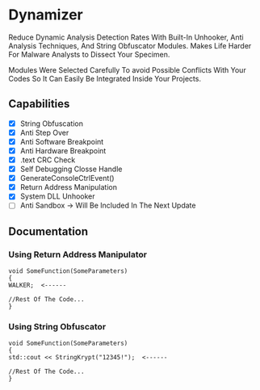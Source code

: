 # Dynamizer
Reduce Dynamic Analysis Detection Rates With Built-In Unhooker, Anti Analysis Techniques, And String Obfuscator Modules. Makes Life Harder For Malware Analysts to Dissect Your Specimen.

Modules Were Selected Carefully To avoid Possible Conflicts With Your Codes So It Can Easily Be Integrated Inside Your Projects.

## Capabilities
- [x] String Obfuscation
- [x] Anti Step Over
- [x] Anti Software Breakpoint
- [x] Anti Hardware Breakpoint
- [x] .text CRC Check
- [x] Self Debugging Closse Handle
- [x] GenerateConsoleCtrlEvent()
- [x] Return Address Manipulation 
- [x] System DLL Unhooker
- [ ] Anti Sandbox -> Will Be Included In The Next Update

## Documentation

### Using Return Address Manipulator

``` 
void SomeFunction(SomeParameters)
{
WALKER;  <------

//Rest Of The Code...
}
```

### Using String Obfuscator

``` 
void SomeFunction(SomeParameters)
{
std::cout << StringKrypt("12345!");  <------

//Rest Of The Code...
}
```
